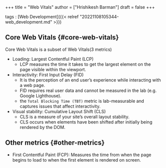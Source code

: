 +++
title = "Web Vitals"
author = ["Hrishikesh Barman"]
draft = false
+++

tags
: [Web Development]({{< relref "20221108105344-web_development.md" >}})


## Core Web Vitals {#core-web-vitals}

Core Web Vitals is a subset of Web Vitals(3 metrics)

-   Loading: Largest Contentful Paint (LCP)
    -   LCP measures the time it takes to get the largest element on the page visible within the viewport.
-   Interactivity: First Input Delay (FID)
    -   It is the perception of an end user’s experience while interacting with a web page.
    -   FID requires real user data and cannot be measured in the lab (e.g. Google Lighthouse).
    -   the `Total Blocking Time (TBT)` metric is lab-measurable and captures issues that affect interactivity.
-   Visual stability: Cumulative Layout Shift (CLS)
    -   CLS is a measure of your site’s overall layout stability.
    -   CLS occurs when elements have been shifted after initially being rendered by the DOM.


## Other metrics {#other-metrics}

-   First Contentful Paint (FCP): Measures the time from when the page begins to load to when the first element is rendered on screen.
